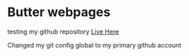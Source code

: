 # Butter webpages

testing my github repository [Live Here](https://eclavel.github.io/odin-recipes/)

Changed my git config global to my primary github account
